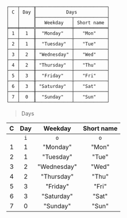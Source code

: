 ```text
┌───┬─────╥──────────────────────────┐
│ C │ Day ║           Days           │
│   │     ╟─────────────┬────────────┤
│   │     ║   Weekday   │ Short name │
╞═══╪═════╬═════════════╪════════════╡
│ 1 │  1  ║  "Monday"   │   "Mon"    │
├───┼─────╫─────────────┼────────────┤
│ 2 │  1  ║  "Tuesday"  │   "Tue"    │
├───┼─────╫─────────────┼────────────┤
│ 3 │  2  ║ "Wednesday" │   "Wed"    │
├───┼─────╫─────────────┼────────────┤
│ 4 │  2  ║ "Thursday"  │   "Thu"    │
├───┼─────╫─────────────┼────────────┤
│ 5 │  3  ║  "Friday"   │   "Fri"    │
├───┼─────╫─────────────┼────────────┤
│ 6 │  3  ║ "Saturday"  │   "Sat"    │
├───┼─────╫─────────────┼────────────┤
│ 7 │  0  ║  "Sunday"   │   "Sun"    │
└───┴─────╨─────────────┴────────────┘
```

> Days
  
| C | Day |   Weekday   | Short name |
|:-:|:---:|:-----------:|:----------:|
|   | `i` |     `o`     |    `o`     |
| 1 |  1  |  "Monday"   |   "Mon"    |
| 2 |  1  |  "Tuesday"  |   "Tue"    |
| 3 |  2  | "Wednesday" |   "Wed"    |
| 4 |  2  | "Thursday"  |   "Thu"    |
| 5 |  3  |  "Friday"   |   "Fri"    |
| 6 |  3  | "Saturday"  |   "Sat"    |
| 7 |  0  |  "Sunday"   |   "Sun"    |
